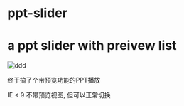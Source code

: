 ppt-slider
==========

# a ppt slider with preivew list

![ddd](http://missdora.net/ppt-slider-demo.png)

终于搞了个带预览功能的PPT播放

IE < 9 不带预览视图, 但可以正常切换